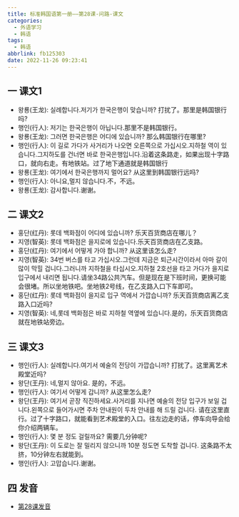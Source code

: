 ```yaml
---
title: 标准韩国语第一册——第28课-问路-课文
categories:
  - 外语学习
  - 韩语
tags:
  - 韩语
abbrlink: fb125303
date: 2022-11-26 09:23:41
---
```

## 一 课文1

* 왕룡(王龙): 실례합니다.저기가 한국은행이 맞습니까? 打扰了。那里是韩国银行吗?
* 행인(行人): 저기는 한국은행이 아닙니다.那里不是韩国银行。
* 왕룡(王龙): 그러면 한국은행은 어디에 있습니까? 那么韩国银行在哪里?
* 행인(行人): 이 길로 가다가 사거리가 나오면 오른쪽으로 가십시오.지하철 역이 있습니다.그지하도를 건너면 바로 한국은행입니다.沿着这条路走，如果出现十字路口，就向右走。有地铁站。过了地下通道就是韩国银行
* 왕룡(王龙): 여기에서 한국은행까지 멀어요? 从这里到韩国银行远吗?
* 행인(行人): 아니요,멀지 않습니다.不，不远。
* 왕룡(王龙): 감사합니다.谢谢。

<!--more-->

## 二 课文2

* 홍단(红丹): 롯데 백화점이 어디에 있습니까? 乐天百货商店在哪儿？
* 지영(智英): 롯데 백화점은 을지로에 있습니다.乐天百货商店在乙支路。
* 홍단(红丹): 여기에서 어떻게 가야 합니까? 从这里该怎么走?
* 지영(智英): 34번 버스를 타고 가십시오.그런데 지금은 퇴근시간이라서 아마 갈이 많이 막힐 겁니다.그러니까 지하철을 타십시오.지하철 2호선을 타고 가다가 을지로 입구에서 내리면 됩니다.请坐34路公共汽车。但是现在是下班时间，更换可能会很堵。所以坐地铁吧。坐地铁2号线，在乙支路入口下车即可。
* 홍단(红丹): 롯데 백화점이 을지로 입구 역에서 가깝습니까? 乐天百货商店离乙支路入口近吗?
* 지영(智英): 네,롯데 백화점은 바로 지하철 역옆에 있습니다.是的，乐天百货商店就在地铁站旁边。

## 三 课文3

* 행인(行人): 실례합니다.여기서 예술의 전당이 가깝습니까? 打扰了。这里离艺术殿堂近吗?
* 왕단(王丹): 네,멀지 않아요. 是的，不远。
* 행인(行人): 여기서 어떻게 갑니까? 从这里怎么走?
* 왕단(王丹): 여기서 곧장 직진하세요.사거리를 지나면 예술의 전당 입구가 보일 겁니다.왼쪽으로 들어가시면 주차 안내원이 두차 안내를 해 드릴 겁니다. 请在这里直行。过了十字路口，就能看到艺术殿堂的入口。往左边走的话，停车向导会给你介绍两辆车。
* 행인(行人): 몇 분 정도 걸릴까요? 需要几分钟呢?
* 왕단(王丹): 이 도로는 잘 밀리지 않으니까 10분 정도면 도착할 겁니다. 这条路不太挤，10分钟左右就能到。
* 행인(行人): 고맙습니다.谢谢。

## 四 发音
* [第28课发音][1]

[1]:https://biz.cli.im/Pcview?name=https%3A%2F%2Fbiz.cli.im%2Ftest%2FFY485353%3Fcoding%3DI56dqt%26qrurl%3Dhttp%253A%252F%252Fqr31.cn%252FI56dqt%26gtype%3D2&time=1  
